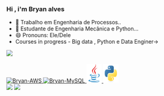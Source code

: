 ### Hi , i'm Bryan alves

- 🔭 Trabalho em Engenharia de Processos.. 
- 🌱 Estudante de Engenharia Mecânica e Python...
- 😄 Pronouns: Ele/Dele
- Courses in progress - Big data , Python e Data Enginer->


<div align="left">
  <a href="https://github.com/Bryanalves-cpu">
  <img height="180em" src="https://github-readme-stats.vercel.app/api?username=Bryanalves-cpu&show_icons=true&theme=maroongold&include_all_commits=true&count_private=true"/>
  </div>
  
  <div style="display: inline_block"><br>
  
  <img align="front" alt="Bryan-AWS" height="50" width="75" src="https://img.shields.io/badge/Amazon_AWS-232F3E?style=for-the-badge&logo=amazon-aws&logoColor=white">
  <img align="front" alt="Bryan-MySQL" height="50" width="75" src="https://img.shields.io/badge/MySQL-00000F?style=for-the-badge&logo=mysql&logoColor=white">
  <img align="front" alt="Bryan-java" height="50" width="40" src="https://raw.githubusercontent.com/devicons/devicon/master/icons/java/java-original.svg"> 
  <img align="front" alt="Bryan-Python" height="50" width="40" src="https://raw.githubusercontent.com/devicons/devicon/master/icons/python/python-original.svg">
  <img align="right"  height="150" style="border-radius:50px;">
</div>
  
  
<div> 
  <a href="https://www.linkedin.com/in/bryan-alves-654053185" target="_blank"><img src="https://img.shields.io/badge/-LinkedIn-%230077B5?style=for-the-badge&logo=linkedin&logoColor=white" target="_blank"></a> 
  <a href="https://instagram.com/Bryan___alves" target="_blank"><img src="https://img.shields.io/badge/-Instagram-%23E4405F?style=for-the-badge&logo=instagram&logoColor=white" target="_blank"></a>
